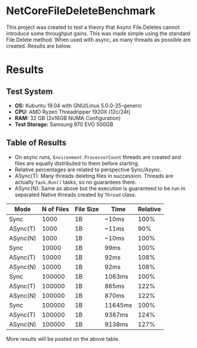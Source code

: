 NetCoreFileDeleteBenchmark
==========================

This project was created to test a theory that Async File.Deletes cannot introduce some throughput gains. This was made simple using the standard File.Delete method. When used with async, as many threads as possible are created. Results are below.

Results
==========
Test System
-----------
* **OS:** Kubuntu 19.04 with GNU/Linux 5.0.0-25-generic
* **CPU:** AMD Ryzen Threadripper 1920X (12c/24t)
* **RAM:** 32 GB (2x16GB NUMA Configuration)
* **Test Storage:** Samsung 970 EVO 500GB

Table of Results
----------------
* On async runs, `Environment.ProcessorCount` threads are created and files are equally distributed to them before starting. 
* Relative percentages are related to perspective Sync/Async.
* ASync(T): Many threads deleting files in succession. Threads are actually `Task.Run()` tasks, so no guarantees there.
* ASync(N): Same as above but the execution is guaranteed to be run in separated Native threads created by `Thread` class.


| Mode    | N of Files	| File Size	|   Time    | Relative  |
|---------|-------------|-----------|-----------|-----------|
| Sync    |	1000		|	1B		|  ~10ms	|	100%	|
| ASync(T)|	1000		|	1B		|  ~11ms   	|	90%		|
| ASync(N)|	1000		|	1B		|  ~10ms   	|	100%	|
| Sync    |	10000		|	1B		|  99ms		|	100%	|
| ASync(T)|	10000		|	1B		|  92ms   	|	108%	|
| ASync(N)|	10000		|	1B		|  92ms   	|	108%	|
| Sync    |	100000		|	1B		|  1063ms	|	100%	|
| ASync(T)|	100000		|	1B		|  865ms   	|	122%	|
| ASync(N)|	100000		|	1B		|  870ms   	|	122%	|
| Sync    |	100000		|	1B		|  11645ms	|	100%	|
| ASync(T)|	100000		|	1B		|  9387ms   |	124%	|
| ASync(N)|	100000		|	1B		|  9138ms   |	127%	|


More results will be posted on the above table.